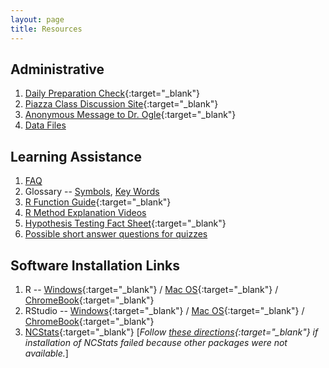 ```yaml
---
layout: page
title: Resources
---
```


## Administrative
1. [Daily Preparation Check](https://forms.gle/ikeAkBszBfba8NiN8){:target="_blank"}
1. [Piazza Class Discussion Site](https://piazza.com/northland/spring2020/mth107/home){:target="_blank"}
1. [Anonymous Message to Dr. Ogle](https://www.surveymonkey.com/r/KC87PJW){:target="_blank"}
1. [Data Files](data_107)

## Learning Assistance
1. [FAQ](FAQ/)
1. Glossary -- [Symbols](symbols), [Key Words](definitions)
1. [R Function Guide](MTH107-RGuide.pdf){:target="_blank"}
1. [R Method Explanation Videos](RVideos)
1. [Hypothesis Testing Fact Sheet](MTH107-HOGuide.pdf){:target="_blank"}
1. [Possible short answer questions for quizzes](ShortAnswerQuestions)

## Software Installation Links
1. R -- [Windows](http://derekogle.com/IFAR/supplements/installations/InstallRWin.html){:target="_blank"} / [Mac OS](http://derekogle.com/IFAR/supplements/installations/InstallRMac.html){:target="_blank"} / [ChromeBook](FAQ/FAQs/ChromeBook){:target="_blank"}
1. RStudio -- [Windows](http://derekogle.com/IFAR/supplements/installations/InstallRStudioWin.html){:target="_blank"} / [Mac OS](http://derekogle.com/IFAR/supplements/installations/InstallRStudioMac.html){:target="_blank"} / [ChromeBook](FAQ/FAQs/ChromeBook){:target="_blank"}
1. [NCStats](https://github.com/droglenc/NCStats#installation){:target="_blank"} [*Follow [these directions](http://derekogle.com/IFAR/supplements/installations/InstallPackagesRStudio.html){:target="_blank"} if installation of NCStats failed because other packages were not available.*]

